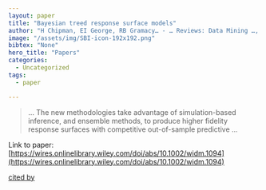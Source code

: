 ```yaml
---
layout: paper
title: "Bayesian treed response surface models"
author: "H Chipman, EI George, RB Gramacy… - … Reviews: Data Mining …, 2013 - Wiley Online Library"
image: "/assets/img/SBI-icon-192x192.png"
bibtex: "None"
hero_title: "Papers"
categories:
  - Uncategorized
tags:
  - paper

---
```

>… The new methodologies take advantage of simulation-based inference, and ensemble methods, to produce higher fidelity response surfaces with competitive out-of-sample predictive …

Link to paper: [https://wires.onlinelibrary.wiley.com/doi/abs/10.1002/widm.1094](https://wires.onlinelibrary.wiley.com/doi/abs/10.1002/widm.1094)

[cited by](https://scholar.google.com/scholar?cites=5092920980087076951&as_sdt=2005&sciodt=0,5&hl=en&num=20)
